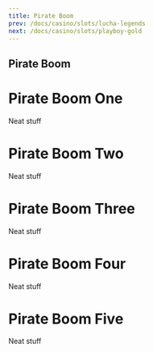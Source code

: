```yaml
---
title: Pirate Boom
prev: /docs/casino/slots/lucha-legends
next: /docs/casino/slots/playboy-gold
---
```


Pirate Boom
------------

# Pirate Boom One
Neat stuff

# Pirate Boom Two
Neat stuff

# Pirate Boom Three
Neat stuff

# Pirate Boom Four
Neat stuff

# Pirate Boom Five
Neat stuff